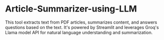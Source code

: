 # Article-Summarizer-using-LLM
This tool extracts text from PDF articles, summarizes content, and answers questions based on the text. It's powered by Streamlit and leverages Groq's Llama model API for natural language understanding and summarization.
